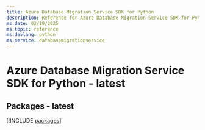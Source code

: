 ```yaml
---
title: Azure Database Migration Service SDK for Python
description: Reference for Azure Database Migration Service SDK for Python
ms.date: 03/10/2025
ms.topic: reference
ms.devlang: python
ms.service: databasemigrationservice
---
```

# Azure Database Migration Service SDK for Python - latest
## Packages - latest
[!INCLUDE [packages](database-migration-service-index.md)]